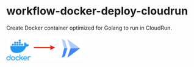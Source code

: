# workflow-docker-deploy-cloudrun
Create Docker container optimized for Golang to run in CloudRun.


![](img/docker-vertical-logo-monochromatic_x64.png)  ![](img/arrow-to-right.png) ![](img/cloud_run_x64.png)

